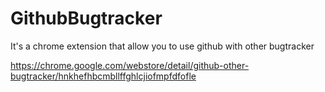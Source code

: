 # GithubBugtracker

It's a chrome extension that allow you to use github with other bugtracker


https://chrome.google.com/webstore/detail/github-other-bugtracker/hnkhefhbcmbllffghlcjiofmpfdfofle
